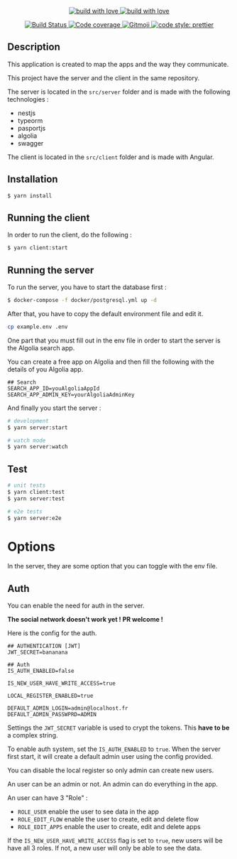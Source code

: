 <p align="center">
    <a href="https://forthebadge.com/">
        <img alt="build with love" src="https://forthebadge.com/images/badges/built-with-love.svg">
    </a>
    <a href="https://forthebadge.com/">
        <img alt="build with love" src="https://forthebadge.com/images/badges/made-with-javascript.svg">
    </a>
</p>
<p align="center">
    <a href="https://circleci.com/gh/beaussart/flow-mapper">
        <img src="https://img.shields.io/circleci/project/github/beaussart/flow-mapper.svg?style=flat-square"
             alt="Build Status">
    </a>
    <a href="https://codecov.io/gh/beaussart/flow-mapper">
        <img src="https://img.shields.io/codecov/c/github/beaussart/flow-mapper.svg?style=flat-square"
             alt="Code coverage">
    </a>
    <a href="https://gitmoji.carloscuesta.me">
        <img src="https://img.shields.io/badge/commit%20convention-gitmoji-green.svg?style=flat-square"
             alt="Gitmoji">
    </a>
    <a href="#badge">
        <img alt="code style: prettier" src="https://img.shields.io/badge/code_style-prettier-ff69b4.svg?style=flat-square">
    </a>
</p>

## Description

This application is created to map the apps and the way they communicate.

This project have the server and the client in the same repository.

The server is located in the `src/server` folder and is made with the following technologies :

- nestjs
- typeorm
- pasportjs
- algolia
- swagger

The client is located in the `src/client` folder and is made with Angular.

## Installation

```bash
$ yarn install
```

## Running the client

In order to run the client, do the following :

```bash
$ yarn client:start
```

## Running the server

To run the server, you have to start the database first :

```bash
$ docker-compose -f docker/postgresql.yml up -d
```

After that, you have to copy the default environment file and edit it.

```bash
cp example.env .env
```

One part that you must fill out in the env file in order to start the server is the Algolia search app.

You can create a free app on Algolia and then fill the following with the details of you Algolia app.

```dotenv
## Search
SEARCH_APP_ID=youAlgoliaAppId
SEARCH_APP_ADMIN_KEY=yourAlgoliaAdminKey
```

And finally you start the server :

```bash
# development
$ yarn server:start

# watch mode
$ yarn server:watch
```

## Test

```bash
# unit tests
$ yarn client:test
$ yarn server:test

# e2e tests
$ yarn server:e2e
```

# Options

In the server, they are some option that you can toggle with the env file.

## Auth

You can enable the need for auth in the server.

**The social network doesn't work yet ! PR welcome !**

Here is the config for the auth.

```dotenv
## AUTHENTICATION [JWT]
JWT_SECRET=bananana

## Auth
IS_AUTH_ENABLED=false

IS_NEW_USER_HAVE_WRITE_ACCESS=true

LOCAL_REGISTER_ENABLED=true

DEFAULT_ADMIN_LOGIN=admin@localhost.fr
DEFAULT_ADMIN_PASSWPRD=ADMIN
```

Settings the `JWT_SECRET` variable is used to crypt the tokens. This **have to be** a complex string.

To enable auth system, set the `IS_AUTH_ENABLED` to `true`. When the server first start, it will create a default admin user using the config provided.

You can disable the local register so only admin can create new users.

An user can be an admin or not. An admin can do everything in the app.

An user can have 3 "Role" :

- `ROLE_USER` enable the user to see data in the app
- `ROLE_EDIT_FLOW` enable the user to create, edit and delete flow
- `ROLE_EDIT_APPS` enable the user to create, edit and delete apps

If the `IS_NEW_USER_HAVE_WRITE_ACCESS` flag is set to `true`, new users will be have all 3 roles.
If not, a new user will only be able to see the data.
